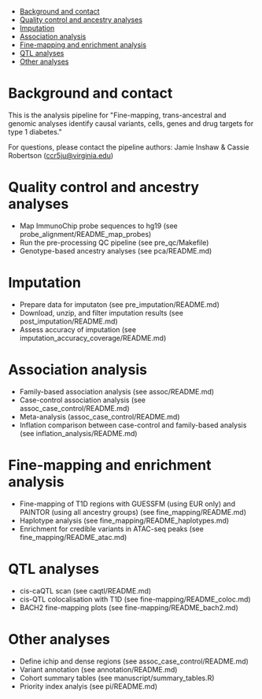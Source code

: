 <!-- TOC depthFrom:1 depthTo:1 withLinks:1 updateOnSave:1 orderedList:0 -->

- [Background and contact](#background-and-contact)
- [Quality control and ancestry analyses](#quality-control-and-ancestry-analyses)
- [Imputation](#imputation)
- [Association analysis](#association-analysis)
- [Fine-mapping and enrichment analysis](#fine-mapping-and-enrichment-analysis)
- [QTL analyses](#qtl-analyses)
- [Other analyses](#other-analyses)

<!-- /TOC -->

# Background and contact
This is the analysis pipeline for "Fine-mapping, trans-ancestral and genomic analyses identify causal variants, cells, genes and drug targets for type 1 diabetes."

For questions, please contact the pipeline authors: Jamie Inshaw & Cassie Robertson (ccr5ju@virginia.edu)


# Quality control and ancestry analyses
* Map ImmunoChip probe sequences to hg19 (see probe_alignment/README_map_probes)
* Run the pre-processing QC pipeline (see pre_qc/Makefile)
* Genotype-based ancestry analyses (see pca/README.md)


# Imputation
* Prepare data for imputaton (see pre_imputation/README.md)
* Download, unzip, and filter imputation results (see post_imputation/README.md)
* Assess accuracy of imputation  (see imputation_accuracy_coverage/README.md)


# Association analysis
* Family-based association analysis (see assoc/README.md)
* Case-control association analysis (see assoc_case_control/README.md)
* Meta-analysis (assoc_case_control/README.md)
* Inflation comparison between case-control and family-based analysis	(see inflation_analysis/README.md)


# Fine-mapping and enrichment analysis
* Fine-mapping of T1D regions with GUESSFM (using EUR only) and PAINTOR (using all ancestry groups) (see fine_mapping/README.md)
* Haplotype analysis (see fine_mapping/README_haplotypes.md)
* Enrichment for credible variants in ATAC-seq peaks (see fine_mapping/README_atac.md)


# QTL analyses
* cis-caQTL scan (see caqtl/README.md)
* cis-QTL colocalisation with T1D (see fine-mapping/README_coloc.md)
* BACH2 fine-mapping plots (see fine-mapping/README_bach2.md)


# Other analyses
* Define ichip and dense regions (see assoc_case_control/README.md)
* Variant annotation (see annotation/README.md)
* Cohort summary tables (see manuscript/summary_tables.R)
* Priority index analyis (see pi/README.md)
